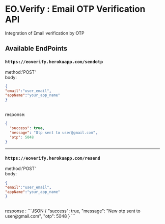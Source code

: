 # EO.Verify : Email OTP Verification API
Integration of Email verification by OTP

## Available EndPoints

### `https://eoverify.herokuapp.com/sendotp`

method:'POST'
<br/>
body:
```JSON
{
"email":"user_email", 
"appName":"your_app_name"
}
```
<br/>
response: 

```JSON
{
  "success": true,
  "message": "Otp sent to user@gmail.com",
  "otp": 5048
}
```
---
### `https://eoverify.herokuapp.com/resend`

method:'POST'
<br/>
body:
```JSON
{
"email":"user_email", 
"appName":"your_app_name"
}
```
<br/>
response :
```JSON
{
  "success": true,
  "message": "New otp sent to user@gmail.com",
  "otp": 5048
}
```
